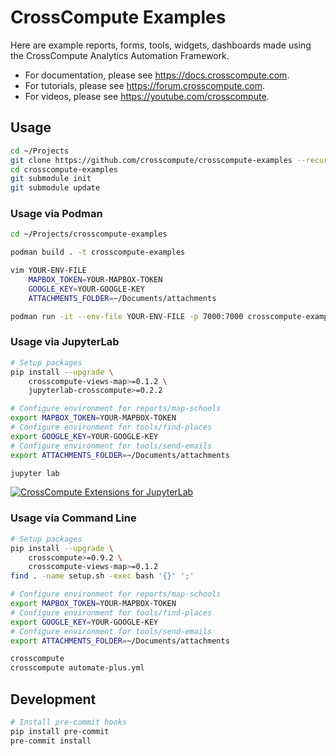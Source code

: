 # CrossCompute Examples

Here are example reports, forms, tools, widgets, dashboards made using the CrossCompute Analytics Automation Framework.

- For documentation, please see https://docs.crosscompute.com.
- For tutorials, please see https://forum.crosscompute.com.
- For videos, please see https://youtube.com/crosscompute.

## Usage

```bash
cd ~/Projects
git clone https://github.com/crosscompute/crosscompute-examples --recursive
cd crosscompute-examples
git submodule init
git submodule update
```

### Usage via Podman

```bash
cd ~/Projects/crosscompute-examples

podman build . -t crosscompute-examples

vim YOUR-ENV-FILE
    MAPBOX_TOKEN=YOUR-MAPBOX-TOKEN
    GOOGLE_KEY=YOUR-GOOGLE-KEY
    ATTACHMENTS_FOLDER=~/Documents/attachments

podman run -it --env-file YOUR-ENV-FILE -p 7000:7000 crosscompute-examples
```

### Usage via JupyterLab

```bash
# Setup packages
pip install --upgrade \
    crosscompute-views-map>=0.1.2 \
    jupyterlab-crosscompute>=0.2.2

# Configure environment for reports/map-schools
export MAPBOX_TOKEN=YOUR-MAPBOX-TOKEN
# Configure environment for tools/find-places
export GOOGLE_KEY=YOUR-GOOGLE-KEY
# Configure environment for tools/send-emails
export ATTACHMENTS_FOLDER=~/Documents/attachments

jupyter lab
```

[![CrossCompute Extensions for JupyterLab](https://i.ytimg.com/vi_webp/zFuaJG_39r4/maxresdefault.webp)](https://www.youtube.com/watch?v=zFuaJG_39r4)

### Usage via Command Line

```bash
# Setup packages
pip install --upgrade \
    crosscompute>=0.9.2 \
    crosscompute-views-map>=0.1.2
find . -name setup.sh -exec bash '{}' ';'

# Configure environment for reports/map-schools
export MAPBOX_TOKEN=YOUR-MAPBOX-TOKEN
# Configure environment for tools/find-places
export GOOGLE_KEY=YOUR-GOOGLE-KEY
# Configure environment for tools/send-emails
export ATTACHMENTS_FOLDER=~/Documents/attachments

crosscompute
crosscompute automate-plus.yml
```

## Development

```bash
# Install pre-commit hooks
pip install pre-commit
pre-commit install
```
